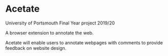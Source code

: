 # Acetate

University of Portsmouth Final Year project 2019/20

A browser extension to annotate the web.

Acetate will enable users to annotate webpages with comments to provide feedback on website design.

